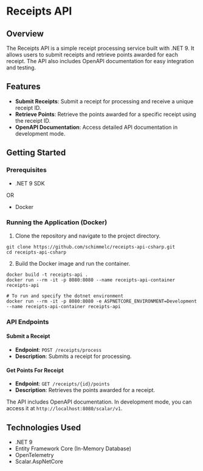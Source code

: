 
# Receipts API

## Overview

The Receipts API is a simple receipt processing service built with .NET 9. It allows users to submit receipts and retrieve points awarded for each receipt. The API also includes OpenAPI documentation for easy integration and testing.

## Features

- **Submit Receipts**: Submit a receipt for processing and receive a unique receipt ID.
- **Retrieve Points**: Retrieve the points awarded for a specific receipt using the receipt ID.
- **OpenAPI Documentation**: Access detailed API documentation in development mode.

## Getting Started

### Prerequisites

- .NET 9 SDK

OR
- Docker

### Running the Application (Docker)
1.  Clone the repository and navigate to the project directory.
```
git clone https://github.com/schimmelc/receipts-api-csharp.git
cd receipts-api-csharp
```
2.  Build the Docker image and run the container.
```
docker build -t receipts-api .
docker run --rm -it -p 8080:8080 --name receipts-api-container receipts-api

# To run and specify the dotnet environment
docker run --rm -it -p 8080:8080 -e ASPNETCORE_ENVIRONMENT=Development --name receipts-api-container receipts-api
```

### API Endpoints

#### Submit a Receipt

- **Endpoint**: `POST /receipts/process`
- **Description**: Submits a receipt for processing.

#### Get Points For Receipt

- **Endpoint**: `GET /receipts/{id}/points`
- **Description**: Retrieves the points awarded for a receipt.

The API includes OpenAPI documentation. In development mode, you can access it at `http://localhost:8080/scalar/v1`.

## Technologies Used

- .NET 9
- Entity Framework Core (In-Memory Database)
- OpenTelemetry
- Scalar.AspNetCore
